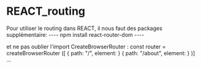 # REACT_routing

Pour utiliser le routing dans REACT, il nous faut des packages supplémentaire:
---- npm install react-router-dom ----

et ne pas oublier l'import CreateBrowserRouter : 
  const router = createBrowserRouter ([
    { path: "/",
      element: <HomePage />}
    { path: "/about",
      element: <AboutPage />}
  )] ...

  
